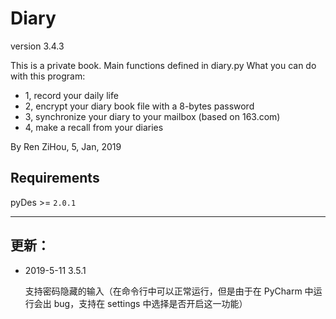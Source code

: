 # Diary
version 3.4.3

This is a private book.
Main functions defined in diary.py
What you can do with this program:
* 1, record your daily life
* 2, encrypt your diary book file with a 8-bytes password
* 3, synchronize your diary to your mailbox (based on 163.com)
* 4, make a recall from your diaries

By Ren ZiHou, 5, Jan, 2019

## Requirements

pyDes >= `2.0.1`

***

## 更新：

* 2019-5-11 3.5.1

  支持密码隐藏的输入（在命令行中可以正常运行，但是由于在 PyCharm 中运行会出 bug，支持在 settings 中选择是否开启这一功能）
